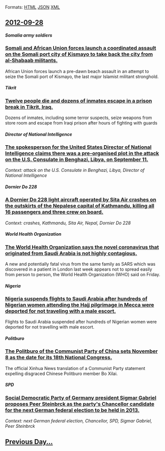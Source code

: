 
Formats: [HTML](2012/09/28/index.html)  [JSON](2012/09/28/index.json)  [XML](2012/09/28/index.xml)  

## [2012-09-28](/news/2012/09/28/index.md)

##### Somalia army soldiers
### [Somali and African Union forces launch a coordinated assault on the Somali port city of Kismayo to take back the city from al-Shabaab militants. ](/news/2012/09/28/somali-and-african-union-forces-launch-a-coordinated-assault-on-the-somali-port-city-of-kismayo-to-take-back-the-city-from-al-shabaab-milita.md)
African Union forces launch a pre-dawn beach assault in an attempt to seize the Somali port of Kismayo, the last major Islamist militant stronghold.

##### Tikrit
### [Twelve people die and dozens of inmates escape in a prison break in Tikrit, Iraq. ](/news/2012/09/28/twelve-people-die-and-dozens-of-inmates-escape-in-a-prison-break-in-tikrit-iraq.md)
Dozens of inmates, including some terror suspects, seize weapons from store room and escape from Iraqi prison after hours of fighting with guards

##### Director of National Intelligence
### [The spokesperson for the United States Director of National Intelligence claims there was a pre-organised plot in the attack on the U.S. Consulate in Benghazi, Libya, on September 11. ](/news/2012/09/28/the-spokesperson-for-the-united-states-director-of-national-intelligence-claims-there-was-a-pre-organised-plot-in-the-attack-on-the-u-s-con.md)
_Context: attack on the U.S. Consulate in Benghazi, Libya, Director of National Intelligence_

##### Dornier Do 228
### [A Dornier Do 228 light aircraft operated by Sita Air crashes on the outskirts of the Nepalese capital of Kathmandu, killing all 16 passengers and three crew on board. ](/news/2012/09/28/a-dornier-do-228-light-aircraft-operated-by-sita-air-crashes-on-the-outskirts-of-the-nepalese-capital-of-kathmandu-killing-all-16-passenger.md)
_Context: crashes, Kathmandu, Sita Air, Nepal, Dornier Do 228_

##### World Health Organization
### [The World Health Organization says the novel coronavirus that originated from Saudi Arabia is not highly contagious. ](/news/2012/09/28/the-world-health-organization-says-the-novel-coronavirus-that-originated-from-saudi-arabia-is-not-highly-contagious.md)
A new and potentially fatal virus from the same family as SARS which was discovered in a patient in London last week appears not to spread easily from person to person, the World Health Organization (WHO) said on Friday.

##### Nigeria
### [Nigeria suspends flights to Saudi Arabia after hundreds of Nigerian women attending the Hajj pilgrimage in Mecca were deported for not traveling with a male escort. ](/news/2012/09/28/nigeria-suspends-flights-to-saudi-arabia-after-hundreds-of-nigerian-women-attending-the-hajj-pilgrimage-in-mecca-were-deported-for-not-trave.md)
Flights to Saudi Arabia suspended after hundreds of Nigerian women were deported for not travelling with male escort.

##### Politburo
### [The Politburo of the Communist Party of China sets November 8 as the date for its 18th National Congress. ](/news/2012/09/28/the-politburo-of-the-communist-party-of-china-sets-november-8-as-the-date-for-its-18th-national-congress.md)
The official Xinhua News translation of a Communist Party statement expelling disgraced Chinese Politburo member Bo Xilai.

##### SPD
### [Social Democratic Party of Germany president Sigmar Gabriel proposes Peer Steinbrck as the party's Chancellor candidate for the next German federal election to be held in 2013. ](/news/2012/09/28/social-democratic-party-of-germany-president-sigmar-gabriel-proposes-peer-steinbruck-as-the-party-s-chancellor-candidate-for-the-next-german.md)
_Context: next German federal election, Chancellor, SPD, Sigmar Gabriel, Peer Steinbrck_

## [Previous Day...](/news/2012/09/27/index.md)

